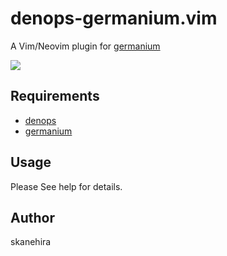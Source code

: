 # denops-germanium.vim
A Vim/Neovim plugin for [germanium](https://github.com/matsuyoshi30/germanium)

![](https://i.gyazo.com/2c4a2cf61f79685522381053db288bd0.gif)

## Requirements
- [denops](https://github.com/vim-denops/denops.vim)
- [germanium](https://github.com/matsuyoshi30/germanium)

## Usage
Please See help for details.

## Author
skanehira

